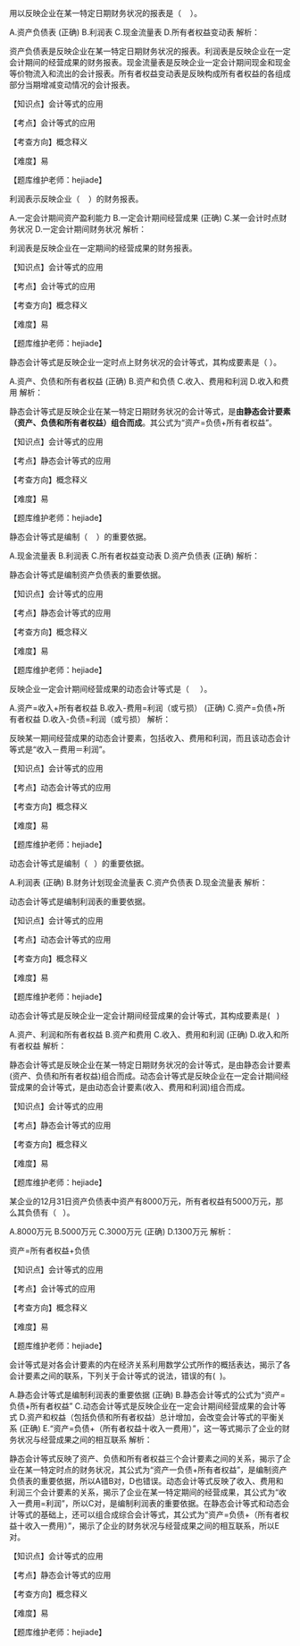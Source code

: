 <p>用以反映企业在某一特定日期财务状况的报表是（ &nbsp; &nbsp;）。</p>
A.资产负债表  (正确)
B.利润表
C.现金流量表
D.所有者权益变动表
解析：<p>资产负债表是反映企业在某一特定日期财务状况的报表。利润表是反映企业在一定会计期间的经营成果的财务报表。现金流量表是反映企业一定会计期间现金和现金等价物流入和流出的会计报表。所有者权益变动表是反映构成所有者权益的各组成部分当期增减变动情况的会计报表。</p><p>【知识点】会计等式的应用</p><p>【考点】会计等式的应用</p><p>【考查方向】概念释义</p><p>【难度】易</p><p>【题库维护老师：hejiade】</p>
<p>利润表示反映企业（ &nbsp; &nbsp;）的财务报表。</p>
A.一定会计期间资产盈利能力
B.一定会计期间经营成果  (正确)
C.某一会计时点财务状况
D.一定会计期间财务状况
解析：<p>利润表是反映企业在一定期间的经营成果的财务报表。</p><p>【知识点】会计等式的应用</p><p>【考点】会计等式的应用</p><p>【考查方向】概念释义</p><p>【难度】易</p><p>【题库维护老师：hejiade】</p>
<p>静态会计等式是反映企业一定时点上财务状况的会计等式，其构成要素是（ ）。</p>
A.资产、负债和所有者权益  (正确)
B.资产和负债
C.收入、费用和利润
D.收入和费用
解析：<p>静态会计等式是反映企业在某一特定日期财务状况的会计等式，是<strong>由静态会计要素（资产、负债和所有者权益）组合而成</strong>。其公式为“资产=负债+所有者权益”。</p><p>【知识点】会计等式的应用</p><p>【考点】静态会计等式的应用</p><p>【考查方向】概念释义</p><p>【难度】易</p><p>【题库维护老师：hejiade】</p>
<p>静态会计等式是编制（ &nbsp; &nbsp;）的重要依据。</p>
A.现金流量表
B.利润表
C.所有者权益变动表
D.资产负债表  (正确)
解析：<p>静态会计等式是编制资产负债表的重要依据。</p><p>【知识点】会计等式的应用</p><p>【考点】静态会计等式的应用</p><p>【考查方向】概念释义</p><p>【难度】易</p><p>【题库维护老师：hejiade】</p>
<p>反映企业一定会计期间经营成果的动态会计等式是（ &nbsp; &nbsp; ）。</p>
A.资产=收入+所有者权益
B.收入-费用=利润（或亏损）  (正确)
C.资产=负债+所有者权益
D.收入-负债=利润（或亏损）
解析：<p>反映某一期间经营成果的动态会计要素，包括收入、费用和利润，而且该动态会计等式是“收入－费用＝利润”。</p><p>【知识点】会计等式的应用</p><p>【考点】动态会计等式的应用</p><p>【考查方向】概念释义</p><p>【难度】易</p><p>【题库维护老师：hejiade】</p>
<p>动态会计等式是编制（ &nbsp; ）的重要依据。</p>
A.利润表  (正确)
B.财务计划现金流量表
C.资产负债表
D.现金流量表
解析：<p>动态会计等式是编制利润表的重要依据。</p><p>【知识点】会计等式的应用</p><p>【考点】动态会计等式的应用</p><p>【考查方向】概念释义</p><p>【难度】易</p><p>【题库维护老师：hejiade】</p>
<p>动态会计等式是反映企业一定会计期间经营成果的会计等式，其构成要素是( &nbsp; )</p>
A.资产、利润和所有者权益
B.资产和费用
C.收入、费用和利润  (正确)
D.收入和所有者权益
解析：<p>静态会计等式是反映企业在某一特定日期财务状况的会计等式，是由静态会计要素(资产、负债和所有者权益)组合而成。动态会计等式是反映企业在一定会计期间经营成果的会计等式，是由动态会计要素(收入、费用和利润)组合而成。</p><p>【知识点】会计等式的应用</p><p>【考点】静态会计等式的应用</p><p>【考查方向】概念释义</p><p>【难度】易</p><p>【题库维护老师：hejiade】</p>
<p>某企业的12月31日资产负债表中资产有8000万元，所有者权益有5000万元，那么其负债有（ &nbsp; ）。</p>
A.8000万元
B.5000万元
C.3000万元  (正确)
D.1300万元
解析：<p>资产=所有者权益+负债</p><p>【知识点】会计等式的应用</p><p>【考点】会计等式的应用</p><p>【考查方向】概念释义</p><p>【难度】易</p><p>【题库维护老师：hejiade】</p>
<p>会计等式是对各会计要素的内在经济关系利用数学公式所作的概括表达，揭示了各会计要素之间的联系，下列关于会计等式的说法，错误的有( &nbsp;)。</p>
A.静态会计等式是编制利润表的重要依据  (正确)
B.静态会计等式的公式为“资产=负债+所有者权益”
C.动态会计等式是反映企业在一定会计期间经营成果的会计等式
D.资产和权益（包括负债和所有者权益）总计增加，会改变会计等式的平衡关系  (正确)
E.“资产=负债+（所有者权益十收入一费用）”，这一等式揭示了企业的财务状况与经营成果之间的相互联系
解析：<p>静态会计等式反映了资产、负债和所有者权益三个会计要素之间的关系，揭示了企业在某一特定时点的财务状况，其公式为“资产一负债+所有者权益”，是编制资产负债表的重要依据，所以A错B对，D也错误。动态会计等式反映了收入、费用和利润三个会计要素的关系，揭示了企业在某一特定期间的经营成果，其公式为“收入一费用=利润”，所以C对，是编制利润表的重要依据。在静态会计等式和动态会计等式的基础上，还可以组合成综合会计等式，其公式为“资产=负债+（所有者权益十收入一费用）”，揭示了企业的财务状况与经营成果之间的相互联系，所以E对。</p><p>【知识点】会计等式的应用</p><p>【考点】静态会计等式的应用</p><p>【考查方向】概念释义</p><p>【难度】易</p><p>【题库维护老师：hejiade】</p>
